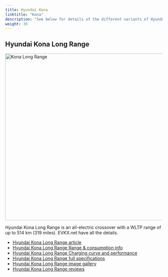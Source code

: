 ```yaml
---
title: Hyundai Kona
linktitle: "Kona"
description: "See below for details of the different variants of Hyundai Kona"
weight: 30
---
```

## Hyundai Kona Long Range

<a href="/models/hyundai/kona/kona_long_range/"><img src="https://media.evkx.net/multimedia/models/hyundai/kona/kona_long_range/main_1_st.jpg" width="800" height="533" alt="Kona Long Range" ></a>

Hyundai Kona Long Range is an all-electric crossover with a WLTP range of up to 514 km (319 miles). EVKX.net have all the details. 

- [Hyundai Kona Long Range article](/models/hyundai/kona/kona_long_range/)
- [Hyundai Kona Long Range Range & consumption info](/models/hyundai/kona/kona_long_range/rangeandconsumption)
- [Hyundai Kona Long Range Charging curve and performance](/models/hyundai/kona/kona_long_range/chargingcurve)
- [Hyundai Kona Long Range full specifications](/models/hyundai/kona/kona_long_range/specifications)
- [Hyundai Kona Long Range image gallery](/models/hyundai/kona/kona_long_range/gallery)
- [Hyundai Kona Long Range reviews](/models/hyundai/kona/kona_long_range/reviews)

